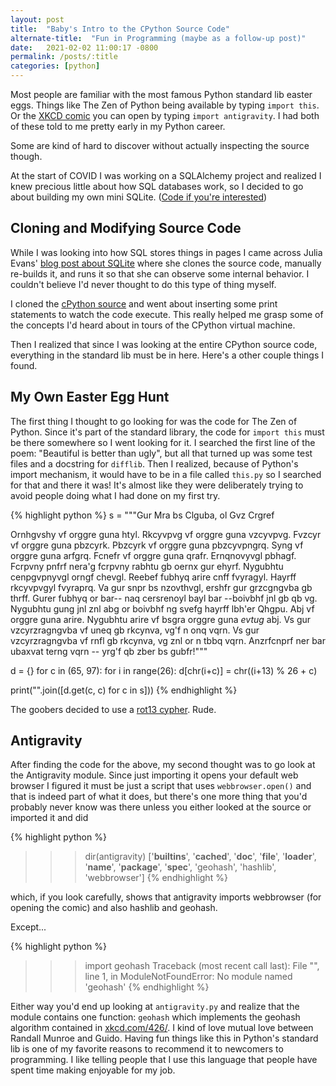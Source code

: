 ```yaml
---
layout: post
title:  "Baby's Intro to the CPython Source Code"
alternate-title:  "Fun in Programming (maybe as a follow-up post)"
date:   2021-02-02 11:00:17 -0800
permalink: /posts/:title
categories: [python]
---
```

Most people are familiar with the most famous Python standard lib easter eggs.
Things like The Zen of Python being available by typing `import this`.
Or the [XKCD comic](https://xkcd.com/353/) you can open by typing `import antigravity`.
I had both of these told to me pretty early in my Python career.

Some are kind of hard to discover without actually inspecting the source though.

At the start of COVID I was working on a SQLAlchemy project and realized I knew precious little about how SQL databases work, so I decided to go about building my own mini SQLite. ([Code if you're interested](https://github.com/ayyjohn/ayysql))

## Cloning and Modifying Source Code

While I was looking into how SQL stores things in pages I came across Julia Evans' [blog post about SQLite](https://jvns.ca/blog/2014/09/27/how-does-sqlite-work-part-1-pages/) where she clones the source code, manually re-builds it, and runs it so that she can observe some internal behavior. I couldn't believe I'd never thought to do this type of thing myself.

I cloned the [cPython source](https://github.com/python/cpython) and went about inserting some print statements to watch the code execute. This really helped me grasp some of the concepts I'd heard about in tours of the CPython virtual machine.

Then I realized that since I was looking at the entire CPython source code, everything in the standard lib must be in here.
Here's a other couple things I found.

## My Own Easter Egg Hunt

The first thing I thought to go looking for was the code for The Zen of Python. Since it's part of the standard library, the code for `import this` must be there somewhere so I went looking for it.
I searched the first line of the poem: "Beautiful is better than ugly", but all that turned up was some test files and a docstring for `difflib`.
Then I realized, because of Python's import mechanism, it would have to be in a file called `this.py` so I searched for that and there it was! It's almost like they were deliberately trying to avoid people doing what I had done on my first try.

<!-- cSpell:disable */  -->
{% highlight python %}
s = """Gur Mra bs Clguba, ol Gvz Crgref

Ornhgvshy vf orggre guna htyl.
Rkcyvpvg vf orggre guna vzcyvpvg.
Fvzcyr vf orggre guna pbzcyrk.
Pbzcyrk vf orggre guna pbzcyvpngrq.
Syng vf orggre guna arfgrq.
Fcnefr vf orggre guna qrafr.
Ernqnovyvgl pbhagf.
Fcrpvny pnfrf nera'g fcrpvny rabhtu gb oernx gur ehyrf.
Nygubhtu cenpgvpnyvgl orngf chevgl.
Reebef fubhyq arire cnff fvyragyl.
Hayrff rkcyvpvgyl fvyraprq.
Va gur snpr bs nzovthvgl, ershfr gur grzcgngvba gb thrff.
Gurer fubhyq or bar-- naq cersrenoyl bayl bar --boivbhf jnl gb qb vg.
Nygubhtu gung jnl znl abg or boivbhf ng svefg hayrff lbh'er Qhgpu.
Abj vf orggre guna arire.
Nygubhtu arire vf bsgra orggre guna *evtug* abj.
Vs gur vzcyrzragngvba vf uneq gb rkcynva, vg'f n onq vqrn.
Vs gur vzcyrzragngvba vf rnfl gb rkcynva, vg znl or n tbbq vqrn.
Anzrfcnprf ner bar ubaxvat terng vqrn -- yrg'f qb zber bs gubfr!"""

d = {}
for c in (65, 97):
    for i in range(26):
        d[chr(i+c)] = chr((i+13) % 26 + c)

print("".join([d.get(c, c) for c in s]))
{% endhighlight %}
<!-- cSpell:enable */  -->

The goobers decided to use a [rot13 cypher](https://en.wikipedia.org/wiki/ROT13). Rude.

## Antigravity

After finding the code for the above, my second thought was to go look at the Antigravity module. Since just importing it opens your default web browser I figured it must be just a script that uses `webbrowser.open()` and that is indeed part of what it does, but there's one more thing that you'd probably never know was there unless you either looked at the source or imported it and did

{% highlight python %}
>>> dir(antigravity)
['__builtins__', '__cached__', '__doc__', '__file__', '__loader__', '__name__', '__package__', '__spec__', 'geohash', 'hashlib', 'webbrowser']
{% endhighlight %}

which, if you look carefully, shows that antigravity imports webbrowser (for opening the comic) and also hashlib and geohash.

Except...

{% highlight python %}
>>> import geohash
Traceback (most recent call last):
  File "<stdin>", line 1, in <module>
ModuleNotFoundError: No module named 'geohash'
{% endhighlight %}

Either way you'd end up looking at `antigravity.py` and realize that the module contains one function: `geohash` which implements the geohash algorithm contained in [xkcd.com/426/](https://xkcd.com/426/). I kind of love mutual love between Randall Munroe and Guido. Having fun things like this in Python's standard lib is one of my favorite reasons to recommend it to newcomers to programming. I like telling people that I use this language that people have spent time making enjoyable for my job.
